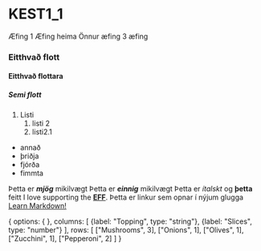 # KEST1_1
Æfing 1
Æfing heima
Önnur æfing
3 æfing
### Eitthvað flott
#### Eitthvað flottara
##### Semi flott

1. Listi
   1. listi 2
   2. listi2.1
 - annað
 - þriðja
 - fjórða
 - fimmta
 
 Þetta er ***mjög*** mikilvægt
Þetta er ___einnig___ mikilvægt
Þetta er *ítalskt* og **þetta** feitt
I love supporting the **[EFF](https://eff.org)**.
Þetta er linkur sem opnar í nýjum glugga
<a href="https://www.markdownguide.org" target="_blank">Learn Markdown!</a>

<l-chart id="myChart" type="PieChart" style="height:500px;" title="How Much Pizza I Ate Last Night">
  {
    options: { },
    columns: [
      {label: "Topping", type: "string"},
      {label: "Slices", type: "number"}
    ],
    rows: [
      ["Mushrooms", 3],
      ["Onions", 1],
      ["Olives", 1],
      ["Zucchini", 1],
      ["Pepperoni", 2]
    ]
  }
</l-chart>
